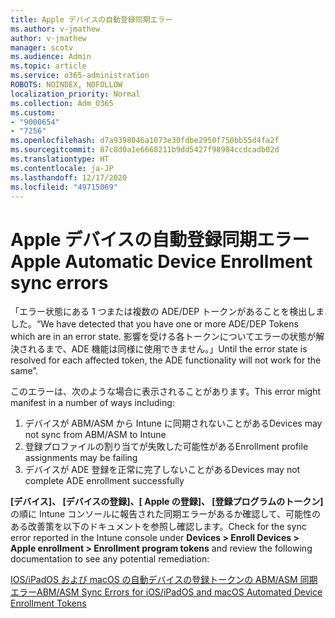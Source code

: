 ```yaml
---
title: Apple デバイスの自動登録同期エラー
ms.author: v-jmathew
author: v-jmathew
manager: scotv
ms.audience: Admin
ms.topic: article
ms.service: o365-administration
ROBOTS: NOINDEX, NOFOLLOW
localization_priority: Normal
ms.collection: Adm_O365
ms.custom:
- "9000654"
- "7256"
ms.openlocfilehash: d7a9398046a1073e30fdbe2950f750bb55d4fa2f
ms.sourcegitcommit: 87c8d0a1e6668211b9dd5427f98984ccdcadb02d
ms.translationtype: HT
ms.contentlocale: ja-JP
ms.lasthandoff: 12/17/2020
ms.locfileid: "49715069"
---
```

# <a name="apple-automatic-device-enrollment-sync-errors"></a><span data-ttu-id="2a2ce-102">Apple デバイスの自動登録同期エラー</span><span class="sxs-lookup"><span data-stu-id="2a2ce-102">Apple Automatic Device Enrollment sync errors</span></span>

<span data-ttu-id="2a2ce-103">「エラー状態にある 1 つまたは複数の ADE/DEP トークンがあることを検出しました。</span><span class="sxs-lookup"><span data-stu-id="2a2ce-103">“We have detected that you have one or more ADE/DEP Tokens which are in an error state.</span></span> <span data-ttu-id="2a2ce-104">影響を受ける各トークンについてエラーの状態が解決されるまで、ADE 機能は同様に使用できません。」</span><span class="sxs-lookup"><span data-stu-id="2a2ce-104">Until the error state is resolved for each affected token, the ADE functionality will not work for the same”.</span></span>

<span data-ttu-id="2a2ce-105">このエラーは、次のような場合に表示されることがあります。</span><span class="sxs-lookup"><span data-stu-id="2a2ce-105">This error might manifest in a number of ways including:</span></span>

1. <span data-ttu-id="2a2ce-106">デバイスが ABM/ASM から Intune に同期されないことがある</span><span class="sxs-lookup"><span data-stu-id="2a2ce-106">Devices may not sync from ABM/ASM to Intune</span></span>
2. <span data-ttu-id="2a2ce-107">登録プロファイルの割り当てが失敗した可能性がある</span><span class="sxs-lookup"><span data-stu-id="2a2ce-107">Enrollment profile assignments may be failing</span></span>
3. <span data-ttu-id="2a2ce-108">デバイスが ADE 登録を正常に完了しないことがある</span><span class="sxs-lookup"><span data-stu-id="2a2ce-108">Devices may not complete ADE enrollment successfully</span></span>

<span data-ttu-id="2a2ce-109">**[デバイス]、 [デバイスの登録]、[ Apple の登録]、 [登録プログラムのトークン]** の順に Intune コンソールに報告された同期エラーがあるか確認して、可能性のある改善策を以下のドキュメントを参照し確認します。</span><span class="sxs-lookup"><span data-stu-id="2a2ce-109">Check for the sync error reported in the Intune console under **Devices > Enroll Devices > Apple enrollment > Enrollment program tokens** and review the following documentation to see any potential remediation:</span></span>

[<span data-ttu-id="2a2ce-110">IOS/iPadOS および macOS の自動デバイスの登録トークンの ABM/ASM 同期エラー</span><span class="sxs-lookup"><span data-stu-id="2a2ce-110">ABM/ASM Sync Errors for iOS/iPadOS and macOS Automated Device Enrollment Tokens</span></span>](https://docs.microsoft.com/mem/intune/enrollment/troubleshoot-ios-enrollment-errors#resolutions-when-syncing-tokens-between-intune-and-abmasm-for-automated-device-enrollment)
